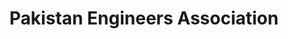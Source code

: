 ---
title: "Pakistan Engineers Association"
url: /karachi/pakistan-engineers-association/
shop: shop
---